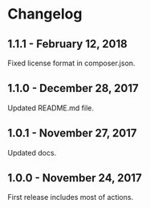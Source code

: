 # Changelog

## 1.1.1 - February 12, 2018

Fixed license format in composer.json.

## 1.1.0 - December 28, 2017

Updated README.md file.

## 1.0.1 - November 27, 2017

Updated docs.

## 1.0.0 - November 24, 2017

First release includes most of actions.
